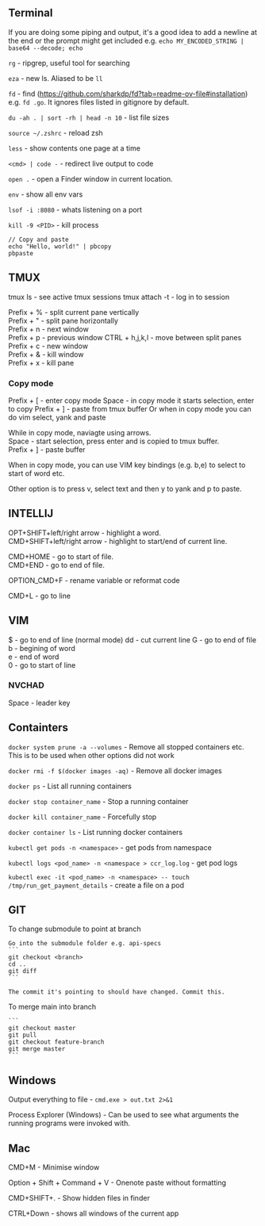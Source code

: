 ## Terminal

If you are doing some piping and output, it's a good idea to add a newline at the end or the prompt might get included e.g.
`echo MY_ENCODED_STRING | base64 --decode; echo`

`rg` - ripgrep, useful tool for searching

`eza` - new ls. Aliased to be `ll`

`fd` - find (https://github.com/sharkdp/fd?tab=readme-ov-file#installation) e.g. `fd .go`. It ignores files listed in gitignore by default.

`du -ah . | sort -rh | head -n 10` - list file sizes

`source ~/.zshrc` - reload zsh

`less` - show contents one page at a time

`<cmd> | code -` - redirect live output to code 

`open .` - open a Finder window in current location. 

`env` - show all env vars

`lsof -i :8080` - whats listening on a port

`kill -9 <PID>` - kill process

```
// Copy and paste
echo "Hello, world!" | pbcopy
pbpaste
```

## TMUX

tmux ls - see active tmux sessions
tmux attach -t <name> - log in to session

Prefix + % - split current pane vertically  
Prefix + " - split pane horizontally  
Prefix + n - next window  
Prefix + p - previous window
CTRL + h,j,k,l - move between split panes
Prefix + c - new window  
Prefix + & - kill window  
Prefix + x - kill pane

### Copy mode

Prefix + [ - enter copy mode
Space - in copy mode it starts selection, enter to copy
Prefix + ] - paste from tmux buffer
Or when in copy mode you can do vim select, yank and paste

While in copy mode, naviagte using arrows.  
Space - start selection, press enter and is copied to tmux buffer.  
Prefix + ] - paste buffer

When in copy mode, you can use VIM key bindings (e.g. b,e) to select to start of word etc.

Other option is to press v, select text and then y to yank and p to paste.



## INTELLIJ

OPT+SHIFT+left/right arrow - highlight a word.  
CMD+SHIFT+left/right arrow - highlight to start/end of current line.  

CMD+HOME - go to start of file.  
CMD+END - go to end of file. 

OPTION_CMD+F - rename variable or reformat code  

CMD+L - go to line


## VIM

$ - go to end of line (normal mode)
dd - cut current line
G - go to end of file
b - begining of word  
e - end of word  
0 - go to start of line

### NVCHAD

Space - leader key

## Containters

`docker system prune -a --volumes` - Remove all stopped containers etc. This is to be used when other options did not work

`docker rmi -f $(docker images -aq)` - Remove all docker images

`docker ps` - List all running containers

`docker stop container_name` - Stop a running container

`docker kill container_name` - Forcefully stop

`docker container ls` - List running docker containers

`kubectl get pods -n <namespace>` - get pods from namespace

`kubectl logs <pod_name> -n <namespace > ccr_log.log` - get pod logs

`kubectl exec -it <pod_name> -n <namespace> -- touch /tmp/run_get_payment_details` - create a file on a pod


## GIT


To change submodule to point at branch

    Go into the submodule folder e.g. api-specs
    ```
    git checkout <branch>
    cd ..
    git diff
    ```

    The commit it's pointing to should have changed. Commit this.

To merge main into branch

    ```
    git checkout master
    git pull
    git checkout feature-branch
    git merge master
    ```

## Windows

Output everything to file - `cmd.exe > out.txt 2>&1`

Process Explorer (Windows) - Can be used to see what arguments the running programs were invoked with.


## Mac

CMD+M - Minimise window

Option + Shift + Command + V - Onenote paste without formatting

CMD+SHIFT+. - Show hidden files in finder

CTRL+Down - shows all windows of the current app
